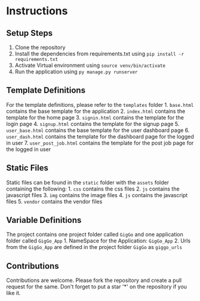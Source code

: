 # Instructions

## Setup Steps
1. Clone the repository
2. Install the dependencies from requirements.txt using `pip install -r requirements.txt`
3. Activate Virtual environment using `source venv/bin/activate`
4. Run the application using `py manage.py runserver`

## Template Definitions
For the template definitions, please refer to the `templates` folder
    1. `base.html` contains the base template for the application
    2. `index.html` contains the template for the home page
    3. `signin.html` contains the template for the login page
    4. `signup.html` contains the template for the signup page
    5. `user_base.html` contains the base template for the user dashboard page
    6. `user_dash.html` contains the template for the dashboard page for the logged in user
    7. `user_post_job.html` contains the template for the post job page for the logged in user

## Static Files
Static files can be found in the `static` folder with the `assets` folder containing the following:
    1. `css` contains the css files
    2. `js` contains the javascript files
    3. `img` contains the image files
    4. `js` contains the javascript files
    5. `vendor` contains the vendor files

## Variable Definitions
The project contains one project folder called `GigGo` and one application folder called `GigGo_App`
    1. NameSpace for the Application: `GigGo_App`
    2. Urls from the `GigGo_App` are defined in the project folder `GigGo` as `giggo_urls`

## Contributions
Contributions are welcome. Please fork the repository and create a pull request for the same.
Don't forget to put a star '\*' on the repository if you like it.